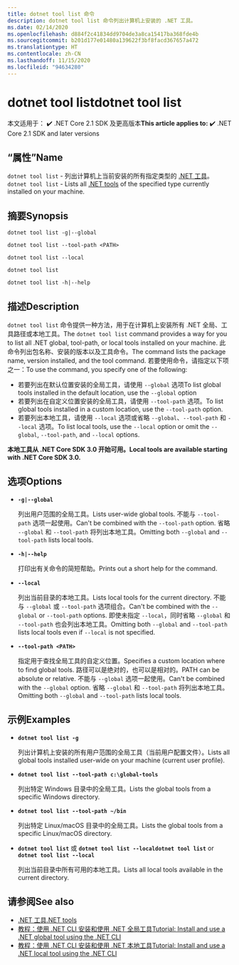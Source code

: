 ```yaml
---
title: dotnet tool list 命令
description: dotnet tool list 命令列出计算机上安装的 .NET 工具。
ms.date: 02/14/2020
ms.openlocfilehash: d884f2c41834dd9704de3a8ca15417ba368fde4b
ms.sourcegitcommit: b201d177e01480a139622f3bf8facd367657a472
ms.translationtype: HT
ms.contentlocale: zh-CN
ms.lasthandoff: 11/15/2020
ms.locfileid: "94634280"
---
```

# <a name="dotnet-tool-list"></a><span data-ttu-id="9b86c-103">dotnet tool list</span><span class="sxs-lookup"><span data-stu-id="9b86c-103">dotnet tool list</span></span>

<span data-ttu-id="9b86c-104">本文适用于： ✔️ .NET Core 2.1 SDK 及更高版本</span><span class="sxs-lookup"><span data-stu-id="9b86c-104">**This article applies to:** ✔️ .NET Core 2.1 SDK and later versions</span></span>

## <a name="name"></a><span data-ttu-id="9b86c-105">“属性”</span><span class="sxs-lookup"><span data-stu-id="9b86c-105">Name</span></span>

<span data-ttu-id="9b86c-106">`dotnet tool list` - 列出计算机上当前安装的所有指定类型的 [.NET 工具](global-tools.md)。</span><span class="sxs-lookup"><span data-stu-id="9b86c-106">`dotnet tool list` - Lists all [.NET tools](global-tools.md) of the specified type currently installed on your machine.</span></span>

## <a name="synopsis"></a><span data-ttu-id="9b86c-107">摘要</span><span class="sxs-lookup"><span data-stu-id="9b86c-107">Synopsis</span></span>

```dotnetcli
dotnet tool list -g|--global

dotnet tool list --tool-path <PATH>

dotnet tool list --local

dotnet tool list

dotnet tool list -h|--help
```

## <a name="description"></a><span data-ttu-id="9b86c-108">描述</span><span class="sxs-lookup"><span data-stu-id="9b86c-108">Description</span></span>

<span data-ttu-id="9b86c-109">`dotnet tool list` 命令提供一种方法，用于在计算机上安装所有 .NET 全局、工具路径或本地工具。</span><span class="sxs-lookup"><span data-stu-id="9b86c-109">The `dotnet tool list` command provides a way for you to list all .NET global, tool-path, or local tools installed on your machine.</span></span> <span data-ttu-id="9b86c-110">此命令列出包名称、安装的版本以及工具命令。</span><span class="sxs-lookup"><span data-stu-id="9b86c-110">The command lists the package name, version installed, and the tool command.</span></span>  <span data-ttu-id="9b86c-111">若要使用命令，请指定以下项之一：</span><span class="sxs-lookup"><span data-stu-id="9b86c-111">To use the command, you specify one of the following:</span></span>

* <span data-ttu-id="9b86c-112">若要列出在默认位置安装的全局工具，请使用 `--global` 选项</span><span class="sxs-lookup"><span data-stu-id="9b86c-112">To list global tools installed in the default location, use the `--global` option</span></span>
* <span data-ttu-id="9b86c-113">若要列出在自定义位置安装的全局工具，请使用 `--tool-path` 选项。</span><span class="sxs-lookup"><span data-stu-id="9b86c-113">To list global tools installed in a custom location, use the `--tool-path` option.</span></span>
* <span data-ttu-id="9b86c-114">若要列出本地工具，请使用 `--local` 选项或省略 `--global`、`--tool-path` 和 `--local` 选项。</span><span class="sxs-lookup"><span data-stu-id="9b86c-114">To list local tools, use the `--local` option or omit the `--global`, `--tool-path`, and `--local` options.</span></span>

<span data-ttu-id="9b86c-115">**本地工具从 .NET Core SDK 3.0 开始可用。**</span><span class="sxs-lookup"><span data-stu-id="9b86c-115">**Local tools are available starting with .NET Core SDK 3.0.**</span></span>

## <a name="options"></a><span data-ttu-id="9b86c-116">选项</span><span class="sxs-lookup"><span data-stu-id="9b86c-116">Options</span></span>

- **`-g|--global`**

  <span data-ttu-id="9b86c-117">列出用户范围的全局工具。</span><span class="sxs-lookup"><span data-stu-id="9b86c-117">Lists user-wide global tools.</span></span> <span data-ttu-id="9b86c-118">不能与 `--tool-path` 选项一起使用。</span><span class="sxs-lookup"><span data-stu-id="9b86c-118">Can't be combined with the `--tool-path` option.</span></span> <span data-ttu-id="9b86c-119">省略 `--global` 和 `--tool-path` 将列出本地工具。</span><span class="sxs-lookup"><span data-stu-id="9b86c-119">Omitting both `--global` and `--tool-path` lists local tools.</span></span>

- **`-h|--help`**

  <span data-ttu-id="9b86c-120">打印出有关命令的简短帮助。</span><span class="sxs-lookup"><span data-stu-id="9b86c-120">Prints out a short help for the command.</span></span>

- **`--local`**

  <span data-ttu-id="9b86c-121">列出当前目录的本地工具。</span><span class="sxs-lookup"><span data-stu-id="9b86c-121">Lists local tools for the current directory.</span></span> <span data-ttu-id="9b86c-122">不能与 `--global` 或 `--tool-path` 选项组合。</span><span class="sxs-lookup"><span data-stu-id="9b86c-122">Can't be combined with the `--global` or `--tool-path` options.</span></span> <span data-ttu-id="9b86c-123">即使未指定 `--local`，同时省略 `--global` 和 `--tool-path` 也会列出本地工具。</span><span class="sxs-lookup"><span data-stu-id="9b86c-123">Omitting both `--global` and `--tool-path` lists local tools even if `--local` is not specified.</span></span>

- **`--tool-path <PATH>`**

  <span data-ttu-id="9b86c-124">指定用于查找全局工具的自定义位置。</span><span class="sxs-lookup"><span data-stu-id="9b86c-124">Specifies a custom location where to find global tools.</span></span> <span data-ttu-id="9b86c-125">路径可以是绝对的，也可以是相对的。</span><span class="sxs-lookup"><span data-stu-id="9b86c-125">PATH can be absolute or relative.</span></span> <span data-ttu-id="9b86c-126">不能与 `--global` 选项一起使用。</span><span class="sxs-lookup"><span data-stu-id="9b86c-126">Can't be combined with the `--global` option.</span></span> <span data-ttu-id="9b86c-127">省略 `--global` 和 `--tool-path` 将列出本地工具。</span><span class="sxs-lookup"><span data-stu-id="9b86c-127">Omitting both `--global` and `--tool-path` lists local tools.</span></span>

## <a name="examples"></a><span data-ttu-id="9b86c-128">示例</span><span class="sxs-lookup"><span data-stu-id="9b86c-128">Examples</span></span>

- **`dotnet tool list -g`**

  <span data-ttu-id="9b86c-129">列出计算机上安装的所有用户范围的全局工具（当前用户配置文件）。</span><span class="sxs-lookup"><span data-stu-id="9b86c-129">Lists all global tools installed user-wide on your machine (current user profile).</span></span>

- **`dotnet tool list --tool-path c:\global-tools`**

  <span data-ttu-id="9b86c-130">列出特定 Windows 目录中的全局工具。</span><span class="sxs-lookup"><span data-stu-id="9b86c-130">Lists the global tools from a specific Windows directory.</span></span>

- **`dotnet tool list --tool-path ~/bin`**

  <span data-ttu-id="9b86c-131">列出特定 Linux/macOS 目录中的全局工具。</span><span class="sxs-lookup"><span data-stu-id="9b86c-131">Lists the global tools from a specific Linux/macOS directory.</span></span>

- <span data-ttu-id="9b86c-132">**`dotnet tool list`** 或 **`dotnet tool list --local`**</span><span class="sxs-lookup"><span data-stu-id="9b86c-132">**`dotnet tool list`** or **`dotnet tool list --local`**</span></span>

  <span data-ttu-id="9b86c-133">列出当前目录中所有可用的本地工具。</span><span class="sxs-lookup"><span data-stu-id="9b86c-133">Lists all local tools available in the current directory.</span></span>

## <a name="see-also"></a><span data-ttu-id="9b86c-134">请参阅</span><span class="sxs-lookup"><span data-stu-id="9b86c-134">See also</span></span>

- [<span data-ttu-id="9b86c-135">.NET 工具</span><span class="sxs-lookup"><span data-stu-id="9b86c-135">.NET tools</span></span>](global-tools.md)
- [<span data-ttu-id="9b86c-136">教程：使用 .NET CLI 安装和使用 .NET 全局工具</span><span class="sxs-lookup"><span data-stu-id="9b86c-136">Tutorial: Install and use a .NET global tool using the .NET CLI</span></span>](global-tools-how-to-use.md)
- [<span data-ttu-id="9b86c-137">教程：使用 .NET CLI 安装和使用 .NET 本地工具</span><span class="sxs-lookup"><span data-stu-id="9b86c-137">Tutorial: Install and use a .NET local tool using the .NET CLI</span></span>](local-tools-how-to-use.md)
